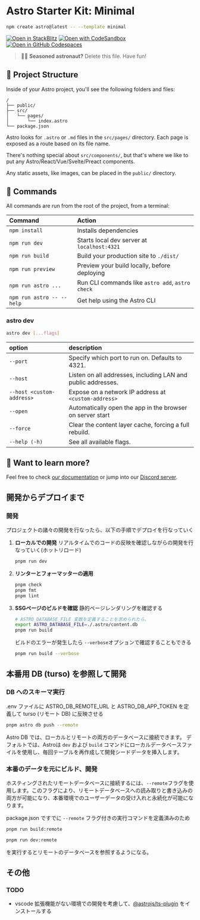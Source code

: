 # Astro Starter Kit: Minimal

```sh
npm create astro@latest -- --template minimal
```

[![Open in StackBlitz](https://developer.stackblitz.com/img/open_in_stackblitz.svg)](https://stackblitz.com/github/withastro/astro/tree/latest/examples/minimal)
[![Open with CodeSandbox](https://assets.codesandbox.io/github/button-edit-lime.svg)](https://codesandbox.io/p/sandbox/github/withastro/astro/tree/latest/examples/minimal)
[![Open in GitHub Codespaces](https://github.com/codespaces/badge.svg)](https://codespaces.new/withastro/astro?devcontainer_path=.devcontainer/minimal/devcontainer.json)

> 🧑‍🚀 **Seasoned astronaut?** Delete this file. Have fun!

## 🚀 Project Structure

Inside of your Astro project, you'll see the following folders and files:

```text
/
├── public/
├── src/
│   └── pages/
│       └── index.astro
└── package.json
```

Astro looks for `.astro` or `.md` files in the `src/pages/` directory. Each page is exposed as a route based on its file name.

There's nothing special about `src/components/`, but that's where we like to put any Astro/React/Vue/Svelte/Preact components.

Any static assets, like images, can be placed in the `public/` directory.

## 🧞 Commands

All commands are run from the root of the project, from a terminal:

| Command                   | Action                                           |
| :------------------------ | :----------------------------------------------- |
| `npm install`             | Installs dependencies                            |
| `npm run dev`             | Starts local dev server at `localhost:4321`      |
| `npm run build`           | Build your production site to `./dist/`          |
| `npm run preview`         | Preview your build locally, before deploying     |
| `npm run astro ...`       | Run CLI commands like `astro add`, `astro check` |
| `npm run astro -- --help` | Get help using the Astro CLI                     |

### astro dev

```bash
astro dev [...flags]
```

|option| description|
|:---|:---|
| `--port` |  Specify which port to run on. Defaults to 4321.|
| `--host` |  Listen on all addresses, including LAN and public addresses.|
| `--host <custom-address>` |  Expose on a network IP address at `<custom-address>`|
| `--open` |  Automatically open the app in the browser on server start|
| `--force` |  Clear the content layer cache, forcing a full rebuild.|
| `--help (-h)` |  See all available flags.|

## 👀 Want to learn more?

Feel free to check [our documentation](https://docs.astro.build) or jump into our [Discord server](https://astro.build/chat).

## 開発からデプロイまで

### 開発

プロジェクトの諸々の開発を行なったら、以下の手順でデプロイを行なっていく

1. **ローカルでの開発**
  リアルタイムでのコードの反映を確認しながらの開発を行なっていく(ホットリロード)

    ```bash
    pnpm run dev
    ```

1. **リンターとフォーマッターの適用**

    ```bash
    pnpm check
    pnpm fmt
    pnpm lint
    ```

1. **SSGページのビルドを確認**
  静的ページレンダリングを確認する

    ```bash
    # ASTRO_DATABASE_FILE 変数を定義することを求められたら、
    export ASTRO_DATABASE_FILE=./.astro/content.db
    pnpm run build
    ```

    ビルドのエラーが発生したら `--verbose`オプションで確認することもできる

    ```bash
    pnpm run build --verbose
    ```

## 本番用 DB (turso) を参照して開発

### DB へのスキーマ実行

.env ファイルに ASTRO_DB_REMOTE_URL と ASTRO_DB_APP_TOKEN を定義して turso (リモート DB) に反映させる

```bash
pnpm astro db push --remote
```

Astro DB では、ローカルとリモートの両方のデータベースに接続できます。 デフォルトでは、Astroは `dev` および `build` コマンドにローカルデータベースファイルを使用し、毎回テーブルを再作成して開発シードデータを挿入します。

### 本番のデータを元にビルド、開発

ホスティングされたリモートデータベースに接続するには、`--remote`フラグを使用します。このフラグにより、リモートデータベースへの読み取りと書き込みの両方が可能になり、本番環境でのユーザーデータの受け入れと永続化が可能になります。

package.json ですでに `--remote` フラグ付きの実行コマンドを定義済みのため

```bash
pnpm run build:remote

pnpm run dev:remote
```

を実行するとリモートのデータベースを参照するようになる。

## その他

### TODO

- vscode 拡張機能がない環境での開発を考慮して、[@astrojs/ts-plugin](https://www.npmjs.com/package/@astrojs/ts-plugin) をインストールする
